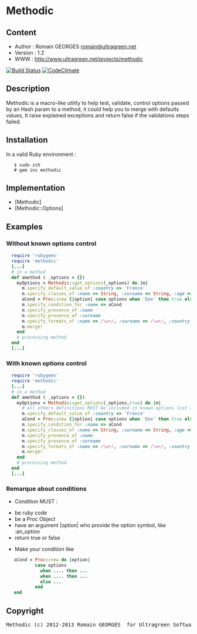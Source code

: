 # Methodic

## Content

* Author : Romain GEORGES <romain@ultragreen.net> 
* Version : 1.2
* WWW : http://www.ultragreen.net/projects/methodic


[![Build Status](https://travis-ci.org/lecid/methodic.png?branch=master)](https://travis-ci.org/lecid/methodic) [![CodeClimate](https://codeclimate.com/github/lecid/methodic.png)](https://codeclimate.com/github/lecid/methodic)


## Description 

Methodic is a macro-like utility to help test, validate, control options passed by an Hash param to a method, it could help you to merge with defaults values, 
It raise explained exceptions and return false if the validations steps failed.

## Installation

In a valid Ruby environment :

```
   $ sudo zsh
   # gem ins methodic
```
## Implementation 

* [Methodic]
* [Methodic::Options]

## Examples

### Without known options control

```ruby
  require 'rubygems'                                                                                                                                                                             
  require 'methodic'
  [...]                                                                                                                                                                                          
  # in a method                                                                                                                                                                                  
  def amethod ( _options = {})                                                                                                                                                                   
    myOptions = Methodic::get_options(_options) do |m|                                                                                                                                           
      m.specify_default_value_of :country => 'France'                                                                                                                                            
      m.specify_classes_of :name => String, :surname => String, :age => Fixnum, :country => String                                                                                               
      aCond = Proc::new {|option| case options when 'Doe' then true else false end }                                                                                                                
      m.specify_condition_for :name => aCond
      m.specify_presence_of :name                                                                                                                                                                
      m.specify_presence_of :surname                                                                                                                                                             
      m.specify_formats_of :name => /\w+/, :surname => /\w+/, :country => /\w+/                                                                                                                  
      m.merge!                                                                                                                                                                                   
    end                                                                                                                                                                                          
    # processing method                                                                                                                                                                          
  end                                                                                                                                                                                    
  [...]  
```

### With known options control

```ruby
  require 'rubygems'                                                                                                                                                                             
  require 'methodic'
  [...]                                                                                                                                                                                          
  # in a method                                                                                                                                                                                  
  def amethod ( _options = {})                                                                                                                                                                   
    myOptions = Methodic::get_options(_options,true) do |m|
      # all others definitions MUST be included in known options list (explained in Spec), so :                                                                                                             m.specify_known_options [:country,:name,:surname, :age]          
      m.specify_default_value_of :country => 'France'
      aCond = Proc::new {|option| case options when 'Doe' then true else false end }                                                                                                                
      m.specify_condition_for :name => aCond                                                                                                                                            
      m.specify_classes_of :name => String, :surname => String, :age => Fixnum, :country => String                                                                                               
      m.specify_presence_of :name                                                                                                                                                                
      m.specify_presence_of :surname                                                                                                                                                             
      m.specify_formats_of :name => /\w+/, :surname => /\w+/, :country => /\w+/                                                                                                                  
      m.merge!                                                                                                                                                                                   
    end                                                                                                                                                                                          
    # processing method                                                                                                                                                                          
  end                                                                                                                                                                                    
  [...]  
```

### Remarque about conditions 


* Condition MUST :

- be ruby code
- be a Proc Object
- have an argument |option| who provide the option symbol, like :an_option
- return true or false

* Make your condition like

```ruby
   aCond = Proc::new do |option| 
           case options
             when .... then ...
             when .... then ...
             else ...
           end
   end
```


## Copyright

<pre>Methodic (c) 2012-2013 Romain GEORGES <romain@ultragreen.net> for Ultragreen Software </pre>

